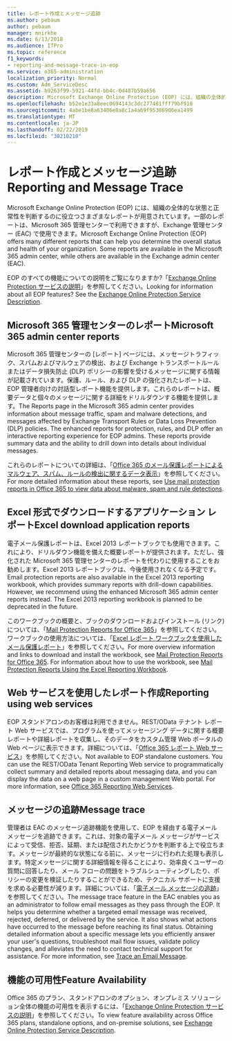 ```yaml
---
title: レポート作成とメッセージ追跡
ms.author: pebaum
author: pebaum
manager: mnirkhe
ms.date: 6/13/2018
ms.audience: ITPro
ms.topic: reference
f1_keywords:
- reporting-and-message-trace-in-eop
ms.service: o365-administration
localization_priority: Normal
ms.custom: Adm_ServiceDesc
ms.assetid: b9263f99-5921-44fd-bb4c-0d487b59a656
description: Microsoft Exchange Online Protection (EOP) には、組織の全体的な状態と正常性を判断するのに役立つさまざまなレポートが用意されています。一部のレポートは、Microsoft 365 管理センターで利用できますが、Exchange 管理センター (EAC) で使用できます。
ms.openlocfilehash: b52e1e33a8eec0694143c3dc277481fff79bf918
ms.sourcegitcommit: 4abe1be8a63406e8a8c1a4a69f95386906ea1499
ms.translationtype: MT
ms.contentlocale: ja-JP
ms.lasthandoff: 02/22/2019
ms.locfileid: "30210210"
---
```

# <a name="reporting-and-message-trace"></a><span data-ttu-id="f587a-104">レポート作成とメッセージ追跡</span><span class="sxs-lookup"><span data-stu-id="f587a-104">Reporting and Message Trace</span></span>

<span data-ttu-id="f587a-p102">Microsoft Exchange Online Protection (EOP) には、組織の全体的な状態と正常性を判断するのに役立つさまざまなレポートが用意されています。一部のレポートは、Microsoft 365 管理センターで利用できますが、Exchange 管理センター (EAC) で使用できます。</span><span class="sxs-lookup"><span data-stu-id="f587a-p102">Microsoft Exchange Online Protection (EOP) offers many different reports that can help you determine the overall status and health of your organization. Some reports are available in the Microsoft 365 admin center, while others are available in the Exchange admin center (EAC).</span></span>
  
<span data-ttu-id="f587a-p103">EOP のすべての機能についての説明をご覧になりますか?「[Exchange Online Protection サービスの説明](exchange-online-protection-service-description.md)」を参照してください。</span><span class="sxs-lookup"><span data-stu-id="f587a-p103">Looking for information about all EOP features? See the [Exchange Online Protection Service Description](exchange-online-protection-service-description.md).</span></span>
  
## <a name="microsoft-365-admin-center-reports"></a><span data-ttu-id="f587a-109">Microsoft 365 管理センターのレポート</span><span class="sxs-lookup"><span data-stu-id="f587a-109">Microsoft 365 admin center reports</span></span>
<span data-ttu-id="f587a-110"><a name="BKMK_office365admincenterreports"> </a></span><span class="sxs-lookup"><span data-stu-id="f587a-110"></span></span>

<span data-ttu-id="f587a-p104">Microsoft 365 管理センターの [レポート] ページには、メッセージトラフィック、スパムおよびマルウェアの検出、および Exchange トランスポートルールまたはデータ損失防止 (DLP) ポリシーの影響を受けるメッセージに関する情報が記載されています。保護、ルール、および DLP の強化されたレポートは、EOP 管理者向けの対話型レポート機能を提供します。これらのレポートは、概要データと個々のメッセージに関する詳細をドリルダウンする機能を提供します。</span><span class="sxs-lookup"><span data-stu-id="f587a-p104">The Reports page in the Microsoft 365 admin center provides information about message traffic, spam and malware detections, and messages affected by Exchange Transport Rules or Data Loss Prevention (DLP) policies. The enhanced reports for protection, rules, and DLP offer an interactive reporting experience for EOP admins. These reports provide summary data and the ability to drill down into details about individual messages.</span></span>
  
<span data-ttu-id="f587a-114">これらのレポートについての詳細は、「[Office 365 のメール保護レポートによるマルウェア、スパム、ルールの検出に関するデータ表示](https://go.microsoft.com/fwlink/p/?LinkID=401102)」を参照してください。</span><span class="sxs-lookup"><span data-stu-id="f587a-114">For more detailed information about these reports, see [Use mail protection reports in Office 365 to view data about malware, spam and rule detections](https://go.microsoft.com/fwlink/p/?LinkID=401102).</span></span>
  
## <a name="excel-download-application-reports"></a><span data-ttu-id="f587a-115">Excel 形式でダウンロードするアプリケーション レポート</span><span class="sxs-lookup"><span data-stu-id="f587a-115">Excel download application reports</span></span>
<span data-ttu-id="f587a-116"><a name="BKMK_exceldownloadapplicationreports"> </a></span><span class="sxs-lookup"><span data-stu-id="f587a-116"></span></span>

<span data-ttu-id="f587a-p105">電子メール保護レポートは、Excel 2013 レポートブックでも使用できます。これにより、ドリルダウン機能を備えた概要レポートが提供されます。ただし、強化された Microsoft 365 管理センターのレポートを代わりに使用することをお勧めします。Excel 2013 レポートブックは、今後使用されなくなる予定です。</span><span class="sxs-lookup"><span data-stu-id="f587a-p105">Email protection reports are also available in the Excel 2013 reporting workbook, which provides summary reports with drill-down capabilities. However, we recommend using the enhanced Microsoft 365 admin center reports instead. The Excel 2013 reporting workbook is planned to be deprecated in the future.</span></span> 
  
<span data-ttu-id="f587a-p106">このワークブックの概要と、ブックのダウンロードおよびインストール (リンク) については、「[Mail Protection Reports for Office 365](https://go.microsoft.com/fwlink/p/?LinkId=271776)」を参照してください。ワークブックの使用方法については、「[Excel レポート ワークブックを使用したメール保護レポート](https://go.microsoft.com/fwlink/p/?LinkId=285211)」を参照してください。</span><span class="sxs-lookup"><span data-stu-id="f587a-p106">For more overview information and links to download and install the workbook, see [Mail Protection Reports for Office 365](https://go.microsoft.com/fwlink/p/?LinkId=271776). For information about how to use the workbook, see [Mail Protection Reports Using the Excel Reporting Workbook](https://go.microsoft.com/fwlink/p/?LinkId=285211).</span></span>
  
## <a name="reporting-using-web-services"></a><span data-ttu-id="f587a-122">Web サービスを使用したレポート作成</span><span class="sxs-lookup"><span data-stu-id="f587a-122">Reporting using web services</span></span>
<span data-ttu-id="f587a-123"><a name="BKMK_reportingusingwebservices"> </a></span><span class="sxs-lookup"><span data-stu-id="f587a-123"></span></span>

<span data-ttu-id="f587a-p107">EOP スタンドアロンのお客様は利用できません。REST/OData テナント レポート Web サービスでは、プログラムを使ってメッセージング データに関する概要レポートや詳細レポートを収集し、そのデータをカスタム管理 Web ポータルの Web ページに表示できます。詳細については、「[Office 365 レポート Web サービス](https://go.microsoft.com/fwlink/?LinkId=279926)」を参照してください。</span><span class="sxs-lookup"><span data-stu-id="f587a-p107">Not available to EOP standalone customers. You can use the REST/OData Tenant Reporting Web service to programmatically collect summary and detailed reports about messaging data, and you can display the data on a web page in a custom management Web portal. For more information, see [Office 365 Reporting Web Services](https://go.microsoft.com/fwlink/?LinkId=279926).</span></span>
  
## <a name="message-trace"></a><span data-ttu-id="f587a-127">メッセージの追跡</span><span class="sxs-lookup"><span data-stu-id="f587a-127">Message trace</span></span>
<span data-ttu-id="f587a-128"><a name="BKMK_messagetrace"> </a></span><span class="sxs-lookup"><span data-stu-id="f587a-128"></span></span>

<span data-ttu-id="f587a-p108">管理者は EAC のメッセージ追跡機能を使用して、EOP を経由する電子メール メッセージを追跡できます。これは、対象の電子メール メッセージがサービスによって受信、拒否、延期、または配信されたかどうかを判断する上で役立ちます。メッセージが最終的な状態になる前に、メッセージに行われた処理も表示します。特定メッセージに関する詳細情報を得ることにより、効率良くユーザーの質問に回答したり、メール フローの問題をトラブルシューティングしたり、ポリシーの変更を検証したりすることができるため、テクニカル サポートに支援を求める必要性が減ります。詳細については、「[電子メール メッセージの追跡](https://go.microsoft.com/fwlink/p/?LinkID=282262)」を参照してください。</span><span class="sxs-lookup"><span data-stu-id="f587a-p108">The message trace feature in the EAC enables you as an administrator to follow email messages as they pass through the EOP. It helps you determine whether a targeted email message was received, rejected, deferred, or delivered by the service. It also shows what actions have occurred to the message before reaching its final status. Obtaining detailed information about a specific message lets you efficiently answer your user's questions, troubleshoot mail flow issues, validate policy changes, and alleviates the need to contact technical support for assistance. For more information, see [Trace an Email Message](https://go.microsoft.com/fwlink/p/?LinkID=282262).</span></span>
  
## <a name="feature-availability"></a><span data-ttu-id="f587a-134">機能の可用性</span><span class="sxs-lookup"><span data-stu-id="f587a-134">Feature Availability</span></span>
<span data-ttu-id="f587a-135"><a name="BKMK_messagetrace"> </a></span><span class="sxs-lookup"><span data-stu-id="f587a-135"></span></span>

<span data-ttu-id="f587a-136">Office 365 のプラン、スタンドアロンのオプション、オンプレミス ソリューション全体の機能の可用性を表示するには、「[Exchange Online Protection サービスの説明](exchange-online-protection-service-description.md)」を参照してください。</span><span class="sxs-lookup"><span data-stu-id="f587a-136">To view feature availability across Office 365 plans, standalone options, and on-premise solutions, see [Exchange Online Protection Service Description](exchange-online-protection-service-description.md).</span></span>
  

